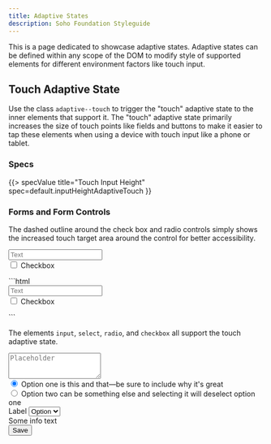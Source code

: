 ```yaml
---
title: Adaptive States
description: Soho Foundation Styleguide
---
```


This is a page dedicated to showcase adaptive states. Adaptive states can be defined within any scope of the DOM to modify style of supported elements for different environment factors like touch input.

## Touch Adaptive State

Use the class `adaptive--touch` to trigger the "touch" adaptive state to the inner elements that support it. The "touch" adaptive state primarily increases the size of touch points like fields and buttons to make it easier to tap these elements when using a device with touch input like a phone or tablet.

### Specs

{{> specValue title="Touch Input Height" spec=default.inputHeightAdaptiveTouch }}


### Forms and Form Controls

The dashed outline around the check box and radio controls simply shows the increased touch target area around the control for better accessibility.

<div class="adaptive--touch example">
    <form>
        <input type="text" class="form-control" placeholder="Text">
        <div class="form-checkbox">
            <input type="checkbox" id="exampleCheckbox1" value=""/>
            <label for="exampleCheckbox1" class="example-padding">
                Checkbox
            </label>
        </div>
    </form>
</div>
```html
<div class="adaptive--touch">
    <form>
        <!-- This input and checkbox will have a larger touch point since it's in an adaptive parent -->
        <input type="text" class="form-control" placeholder="Text">
        <div class="form-checkbox">
            <input type="checkbox" id="exampleCheckbox1" value=""/>
            <label for="exampleCheckbox1">
                Checkbox
            </label>
        </div>
    </form>
</div>
```

The elements `input`, `select`, `radio`, and `checkbox` all support the touch adaptive state.

<div class="adaptive--touch example">
    <form>
        <textarea class="form-control" placeholder="Placeholder" rows="3"></textarea>
        <div class="form-radio">
            <input type="radio" name="optionsRadios" id="optionsRadios1" value="option1" checked>
            <label for="optionsRadios1" class="example-padding">
                Option one is this and that&mdash;be sure to include why it's great
            </label>
        </div>
        <div class="form-radio">
            <input type="radio" name="optionsRadios" id="optionsRadios2" value="option2">
            <label for="optionsRadios2" class="example-padding">
                Option two can be something else and selecting it will deselect option one
            </label>
        </div>
        <div class="form-group">
          <label form="select-normal-1">Label</label>
              <select id="select-normal-1" class="form-control">
                <option>Option</option>
                <option>Option</option>
                <option>Option</option>
            </select>
            <div class="info-block">Some info text</div>
        </div>
        <button type="button" class="btn btn-primary btn-block">Save</button>
    </form>
</div>

